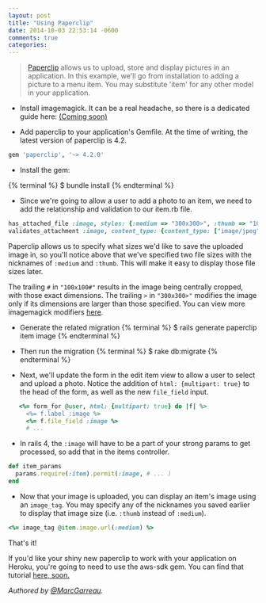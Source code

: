 ```yaml
---
layout: post
title: "Using Paperclip"
date: 2014-10-03 22:53:14 -0600
comments: true
categories:
---
```


>[Paperclip](https://github.com/thoughtbot/paperclip) allows us to upload, store and display pictures in an application. In this example, we'll go from installation to adding a picture to a menu item. You may substitute 'item' for any other model in your application.

* Install imagemagick. It can be a real headache, so there is a dedicated guide here: [(Coming soon)](#)

* Add paperclip to your application's Gemfile. At the time of writing, the latest version of paperclip is 4.2.

``` ruby Gemfile
gem 'paperclip', '~> 4.2.0'
```

* Install the gem:

{% terminal %}
$ bundle install
{% endterminal %}

* Since we're going to allow a user to add a photo to an item, we need to add the relationship and validation to our item.rb file.

``` ruby item.rb
has_attached_file :image, styles: {:medium => "300x300>", :thumb => "100x100#"}
validates_attachment :image, content_type: {content_type: ["image/jpeg", "image/jpeg", "image/png", "image/gif"]}
```
Paperclip allows us to specify what sizes we'd like to save the uploaded image in, so you'll notice above that we've specified two file sizes
with the nicknames of `:medium` and `:thumb`. This will make it easy to display those file sizes later.

The trailing `#` in `"100x100#"` results in the image being centrally cropped, with those exact dimensions. The trailing  `>` in `"300x300>"`
modifies the image only if its dimensions are larger than those specified.
You can view more imagemagick modifiers [here](http://www.imagemagick.org/script/command-line-processing.php#geometry).

* Generate the related migration
{% terminal %}
$ rails generate paperclip item image
{% endterminal %}

* Then run the migration
{% terminal %}
$ rake db:migrate
{% endterminal %}

* Next, we'll update the form in the edit item view to allow a user to select and upload a photo.
Notice the addition of `html: {multipart: true}` to the head of the form, as well as the new `file_field` input.
``` ruby edit.html.erb
   <%= form_for @user, html: {multipart: true} do |f| %>
     <%= f.label :image %>
     <%= f.file_field :image %>
     # ...
```

* In rails 4, the `:image` will have to be a part of your strong params to get processed, so add that in the items controller.
``` ruby items_controller.rb
def item_params
  params.require(:item).permit(:image, # ... )
end
```

* Now that your image is uploaded, you can display an item's image using an `image_tag`.
You may specify any of the nicknames you saved earlier to display that image size (i.e. `:thumb` instead of `:medium`).
``` ruby show.html.erb
<%= image_tag @item.image.url(:medium) %>
```

That's it!

If you'd like your shiny new paperclip to work with your application on Heroku, you're going to need to use the aws-sdk gem. You can find that tutorial [here, soon.]('#')

_Authored by [@MarcGarreau](http://twitter.com/marcgarreau)._
